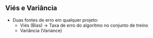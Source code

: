 ## Viés e Variância

- Duas fontes de erro em qualquer projeto:
	- Viés (Bias) -> Taxa de erro do algoritmo no conjunto de treino
	- Variância (Variance) 